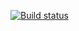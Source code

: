 [![Build status](https://ci.appveyor.com/api/projects/status/da8qv5a1so818s5f?svg=true)](https://ci.appveyor.com/project/murmeownqq/dz1-1)